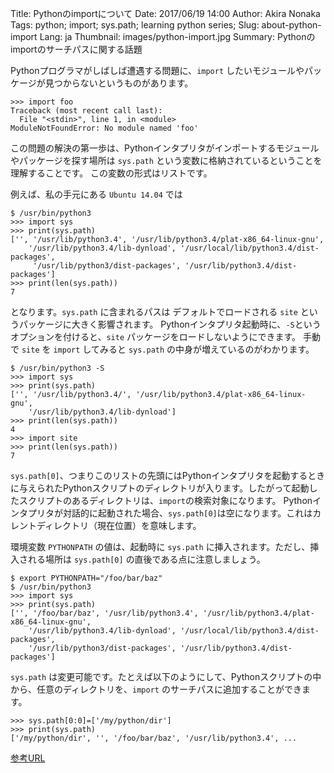 Title: Pythonのimportについて
Date: 2017/06/19 14:00
Author: Akira Nonaka
Tags: python; import; sys.path; learning python series;
Slug: about-python-import
Lang: ja
Thumbnail: images/python-import.jpg
Summary: Pythonのimportのサーチパスに関する話題


Pythonプログラマがしばしば遭遇する問題に、`import` したいモジュールやパッケージが見つからないというものがあります。

```
>>> import foo
Traceback (most recent call last):
  File "<stdin>", line 1, in <module>
ModuleNotFoundError: No module named 'foo'
```
この問題の解決の第一歩は、Pythonインタプリタがインポートするモジュールやパッケージを探す場所は `sys.path` という変数に格納されているということを理解することです。
この変数の形式はリストです。

例えば、私の手元にある `Ubuntu 14.04` では
```
$ /usr/bin/python3
>>> import sys
>>> print(sys.path)
['', '/usr/lib/python3.4', '/usr/lib/python3.4/plat-x86_64-linux-gnu', 
    '/usr/lib/python3.4/lib-dynload', '/usr/local/lib/python3.4/dist-packages',
     '/usr/lib/python3/dist-packages', '/usr/lib/python3.4/dist-packages']
>>> print(len(sys.path))
7
```
となります。`sys.path` に含まれるパスは デフォルトでロードされる `site` というパッケージに大きく影響されます。
Pythonインタプリタ起動時に、`-S`というオプションを付けると、`site` パッケージをロードしないようにできます。
手動で `site` を `import` してみると `sys.path` の中身が増えているのがわかります。

```
$ /usr/bin/python3 -S
>>> import sys
>>> print(sys.path)
['', '/usr/lib/python3.4/', '/usr/lib/python3.4/plat-x86_64-linux-gnu', 
    '/usr/lib/python3.4/lib-dynload']
>>> print(len(sys.path))
4
>>> import site
>>> print(len(sys.path))
7
```

`sys.path[0]`、つまりこのリストの先頭にはPythonインタプリタを起動するときに与えられたPythonスクリプトのディレクトリが入ります。したがって起動したスクリプトのあるディレクトリは、`import`の検索対象になります。
Pythonインタプリタが対話的に起動された場合、`sys.path[0]`は空になります。これはカレントディレクトリ（現在位置）を意味します。

環境変数 `PYTHONPATH` の値は、起動時に `sys.path` に挿入されます。ただし、挿入される場所は `sys.path[0]` の直後である点に注意しましょう。

```
$ export PYTHONPATH="/foo/bar/baz"
$ /usr/bin/python3
>>> import sys
>>> print(sys.path)
['', '/foo/bar/baz', '/usr/lib/python3.4', '/usr/lib/python3.4/plat-x86_64-linux-gnu', 
    '/usr/lib/python3.4/lib-dynload', '/usr/local/lib/python3.4/dist-packages', 
    '/usr/lib/python3/dist-packages', '/usr/lib/python3.4/dist-packages']
```

`sys.path` は変更可能です。たとえば以下のようにして、Pythonスクリプトの中から、任意のディレクトリを、`import` のサーチパスに追加することができます。

```
>>> sys.path[0:0]=['/my/python/dir']
>>> print(sys.path)
['/my/python/dir', '', '/foo/bar/baz', '/usr/lib/python3.4', ...
```

[参考URL](https://docs.python.org/3/library/sys.html?highlight=sys.path#sys.path)
